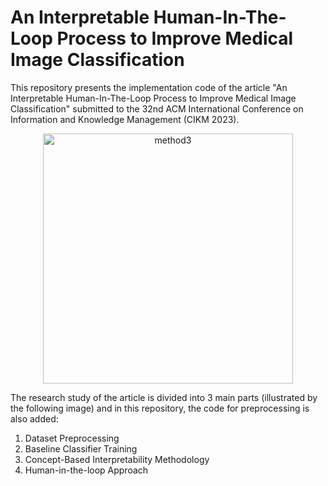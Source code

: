 # An Interpretable Human-In-The-Loop Process to Improve Medical Image Classification


This repository presents the implementation code of the article "An Interpretable Human-In-The-Loop Process to Improve Medical Image Classification" submitted to the 32nd ACM International Conference on Information and Knowledge Management (CIKM 2023).

<p align="center">
 <img src="https://github.com/joanacsantos/Mammography_Image_Interpretability/assets/57224933/27b91a90-3d07-4726-ae70-164ff666caf1" alt="method3" width="400">
</p>

The research study of the article is divided into 3 main parts (illustrated by the following image) and in this repository, the code for preprocessing is also added:
 1. Dataset Preprocessing
 2. Baseline Classifier Training
 3. Concept-Based Interpretability Methodology
 4. Human-in-the-loop Approach

